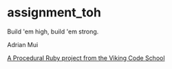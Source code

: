 assignment_toh
==============

Build 'em high, build 'em strong.

Adrian Mui

[A Procedural Ruby project from the Viking Code School](http://www.vikingcodeschool.com)
